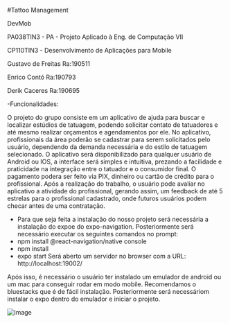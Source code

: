 #Tattoo Management

DevMob

PA038TIN3 - PA - Projeto Aplicado à Eng. de Computação VII

CP110TIN3 - Desenvolvimento de Aplicações para Mobile

Gustavo de Freitas Ra:190511

Enrico Contó       Ra:190793

Derik  Caceres     Ra:190695

-Funcionalidades:

O projeto do grupo consiste em um aplicativo de ajuda para buscar e localizar estúdios de tatuagem, podendo solicitar contato de tatuadores e até mesmo realizar orçamentos e agendamentos por ele.
No aplicativo, profissionais da área poderão se cadastrar para serem solicitados pelo usuário, dependendo da demanda necessária e do estilo de tatuagem selecionado.
O aplicativo será disponibilizado para qualquer usuário de Android ou IOS, a interface será simples e intuitiva, prezando a facilidade e praticidade na integração entre o tatuador e o consumidor final.
O pagamento podera ser feito via PIX, dinheiro ou cartão de crédito para o profissional. Após a realização do trabalho, o usuário pode avaliar no aplicativo a atividade do profissional, gerando assim, um feedback de até 5 estrelas para o profissional cadastrado, onde futuros usuários podem checar antes de uma contratação.


- Para que seja feita a instalação do nosso projeto será necessária a instalação do expoe do expo-navigation. 
Posteriormente será necessário executar os seguintes comandos no prompt:
- npm install @react-navigation/native console
- npm install
- expo start
Será aberto um servidor no browser com a URL: http://localhost:19002/

Após isso, é necessário o usuário ter instalado um emulador de android ou um mac para conseguir rodar em modo mobile. Recomendamos o bluestacks que é de fácil instalação.
Posteriormente será necessáriom instalar o expo dentro do emulador e iniciar o projeto.



![image](https://user-images.githubusercontent.com/70348893/170160022-75c02a2f-30eb-4dfc-a401-cc4a62757e67.png)

